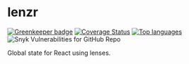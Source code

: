 # lenzr

[![Greenkeeper badge](https://badges.greenkeeper.io/justbrody/lenzr.svg)](https://greenkeeper.io/)
[![Coverage Status](https://coveralls.io/repos/justbrody/lenzr/badge.svg?branch=master)](https://coveralls.io/r/justbrody/lenzr?branch=master)
[![Top languages](https://img.shields.io/github/languages/top/justbrody/lenzr.svg)](https://github.com/justbrody/lenzr/)
![Snyk Vulnerabilities for GitHub Repo](https://img.shields.io/snyk/vulnerabilities/github/justbrody/lenzr.svg)

Global state for React using lenses.

